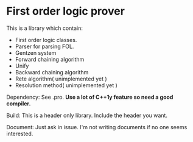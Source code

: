 
First order logic prover
==============
This is a library which contain:

 - First order logic classes.
 - Parser for parsing FOL.
 - Gentzen system
 - Forward chaining algorithm
 - Unify
 - Backward chaining algorithm
 - Rete algorithm( unimplemented yet )
 - Resolution method( unimplemented yet )

Dependency: See .pro. **Use a lot of C++1y feature so need a good compiler.**

Build: This is a header only library. Include the header you want.

Document: Just ask in issue. I'm not writing documents if no one seems interested.
